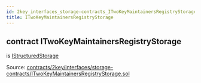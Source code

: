 ```yaml
---
id: 2key_interfaces_storage-contracts_ITwoKeyMaintainersRegistryStorage
title: ITwoKeyMaintainersRegistryStorage
---
```


<div class="contract-doc"><div class="contract"><h2 class="contract-header"><span class="contract-kind">contract</span> ITwoKeyMaintainersRegistryStorage</h2><p class="base-contracts"><span>is</span> <a href="2key_interfaces_IStructuredStorage.html">IStructuredStorage</a></p><div class="source">Source: <a href="https://github.com/2keynet/web3-alpha/blob/v0.0.3/contracts/2key/interfaces/storage-contracts/ITwoKeyMaintainersRegistryStorage.sol" target="_blank">contracts/2key/interfaces/storage-contracts/ITwoKeyMaintainersRegistryStorage.sol</a></div></div></div>
